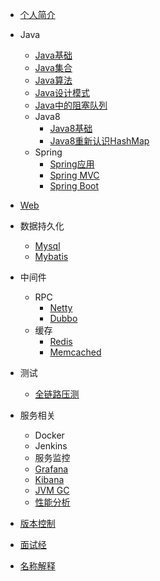 - [个人简介](wiki/home.md)

- Java
  - [Java基础](learn-java/wiki/information/java/java_base.md)
  - [Java集合](learn-java/wiki/information/java/java_collection.md)
  - [Java算法](learn-java/wiki/information/java/java_algorithm.md)
  - [Java设计模式](https://www.cnblogs.com/foryang/p/5849402.html)
  - [Java中的阻塞队列](learn-java/wiki/information/java/java_blocking_queue.md)
  - Java8
     - [Java8基础](learn-java/wiki/information/java/java8.md)
     - [Java8重新认识HashMap](learn-java/wiki/information/java/java8_hashmap.md)
  - Spring
     - [Spring应用](learn-java/wiki/information/spring/spring_info.md)
     - [Spring MVC](learn-java/wiki/information/spring/spring_mvc.md)  
     - [Spring Boot](https://doc.yonyoucloud.com/doc/Spring-Boot-Reference-Guide/I.%20Spring%20Boot%20Documentation/index.html) 
     
- [Web](learn-java/wiki/information/web.md)
- 数据持久化   
  - [Mysql](learn-java/wiki/information/database/mysql.md) 
  - [Mybatis](learn-java/wiki/information/database/mybatis.md) 
- 中间件
  - RPC
    - [Netty](learn-java/wiki/information/middleware/netty/netty_info.md)
    - [Dubbo](learn-java/wiki/information/middleware/dubbo/dubbo_info.md)
  - 缓存
     - [Redis](learn-java/wiki/information/cache/redis.md)
     - [Memcached](learn-java/wiki/information/cache/memcached.md)      
- 测试
  - [全链路压测](//jm.taobao.org/2017/03/30/20170330/)     
- 服务相关 
  - Docker
  - Jenkins 
  - 服务监控
   - [Grafana](https://kibana.logstash.es/content/elasticsearch/other/grafana.html)
   - [Kibana](//www.cnblogs.com/hanyifeng/p/5860731.html)
   - [JVM GC](//blog.csdn.net/wwd0501/article/details/78404105)
   - [性能分析](learn-java/wiki/information/performance/performance.md)
- [版本控制](learn-java/wiki/information/version.md)
- [面试经](learn-java/wiki/information/interview.md)    
- [名称解释](learn-java/wiki/information/nounal.md)    